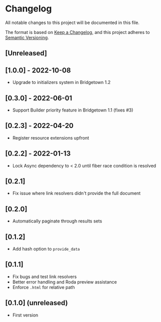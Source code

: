 # Changelog

All notable changes to this project will be documented in this file.

The format is based on [Keep a Changelog](https://keepachangelog.com/en/1.0.0/),
and this project adheres to [Semantic Versioning](https://semver.org/spec/v2.0.0.html).

## [Unreleased]

## [1.0.0] - 2022-10-08

- Upgrade to initializers system in Bridgetown 1.2

## [0.3.0] - 2022-06-01

- Support Builder priority feature in Bridgetown 1.1 (fixes #3)

## [0.2.3] - 2022-04-20

- Register resource extensions upfront

## [0.2.2] - 2022-01-13

- Lock Async dependency to < 2.0 until fiber race condition is resolved

## [0.2.1]

- Fix issue where link resolvers didn't provide the full document

## [0.2.0]

- Automatically paginate through results sets

## [0.1.2]

- Add hash option to `provide_data`

## [0.1.1]

- Fix bugs and test link resolvers
- Better error handling and Roda preview assistance
- Enforce `.html` for relative path

## [0.1.0] (unreleased)

- First version

